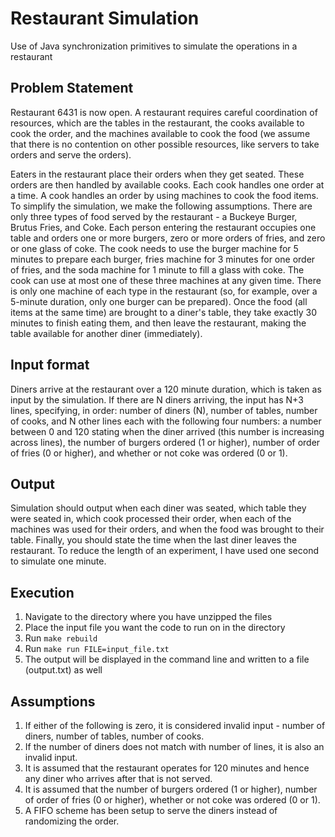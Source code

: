 # Restaurant Simulation
Use of Java synchronization primitives to simulate the operations in a restaurant


## Problem Statement

Restaurant 6431 is now open. A restaurant requires careful coordination of resources,
which are the tables in the restaurant, the cooks available to cook the order, and the machines
available to cook the food (we assume that there is no contention on other possible resources,
like servers to take orders and serve the orders).

Eaters in the restaurant place their orders when they get seated. These orders are then handled
by available cooks. Each cook handles one order at a time. A cook handles an order by using
machines to cook the food items. To simplify the simulation, we make the following
assumptions. There are only three types of food served by the restaurant - a Buckeye Burger,
Brutus Fries, and Coke. Each person entering the restaurant occupies one table and orders one
or more burgers, zero or more orders of fries, and zero or one glass of coke. The cook needs to
use the burger machine for 5 minutes to prepare each burger, fries machine for 3 minutes for
one order of fries, and the soda machine for 1 minute to fill a glass with coke. The cook can use
at most one of these three machines at any given time. There is only one machine of each type
in the restaurant (so, for example, over a 5-minute duration, only one burger can be prepared).
Once the food (all items at the same time) are brought to a diner's table, they take exactly 30
minutes to finish eating them, and then leave the restaurant, making the table available for
another diner (immediately).


## Input format

Diners arrive at the restaurant over a 120 minute duration, which is taken as input by
the simulation. If there are N diners arriving, the input has N+3 lines, specifying, in order:
number of diners (N), number of tables, number of cooks, and N other lines each with the
following four numbers: a number between 0 and 120 stating when the diner arrived (this
number is increasing across lines), the number of burgers ordered (1 or higher), number of
order of fries (0 or higher), and whether or not coke was ordered (0 or 1).


## Output

Simulation should output when each diner was seated, which table they were seated in,
which cook processed their order, when each of the machines was used for their orders, and
when the food was brought to their table. Finally, you should state the time when the last diner
leaves the restaurant. To reduce the length of an experiment, I have used one second to
simulate one minute.


## Execution

1. Navigate to the directory where you have unzipped the files
2. Place the input file you want the code to run on in the directory
3. Run `make rebuild`
4. Run `make run FILE=input_file.txt`
5. The output will be displayed in the command line and written to a file (output.txt) as well


## Assumptions

1. If either of the following is zero, it is considered invalid input - number of diners, number of tables, number of cooks.
2. If the number of diners does not match with number of lines, it is also an invalid input.
3. It is assumed that the restaurant operates for 120 minutes and hence any diner who arrives after that is not served.
4. It is assumed that the number of burgers ordered (1 or higher), number of order of fries (0 or higher), whether or not coke was ordered (0 or 1).
5. A FIFO scheme has been setup to serve the diners instead of randomizing the order.